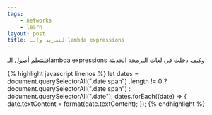```yaml
---
tags: 
    - networks
    - learn
layout: post
title: التجريد والـlambda expressions
---
```


فلنتعلم أصول الـlambda expressions وكيف دخلت في لغات البرمجة الحديثة


<div dir="ltr" class="codeblock shadow">
{% highlight javascript linenos %}
    let dates =
        document.querySelectorAll(".date span")
            .length != 0
            ? document.querySelectorAll(".date span")
            : document.querySelectorAll(".date");
    dates.forEach((date) => {
        date.textContent = format(date.textContent);
    });
{% endhighlight %}
</div>